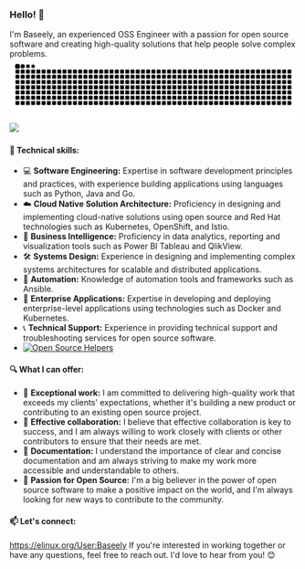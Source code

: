 ### Hello! 👋

I'm Baseely, an experienced OSS Engineer with a passion for open source software and creating high-quality solutions that help people solve complex problems. 
![snake_svg](https://github.com/baseely/baseely/blob/output/github-contribution-grid-snake.svg)
[![](https://visitcount.itsvg.in/api?id=baseely&icon=0&color=0)](https://visitcount.itsvg.in)

#### 🚀 Technical skills:
- 💻 **Software Engineering:** Expertise in software development principles and practices, with experience building applications using languages such as Python, Java and Go.
- ☁️ **Cloud Native Solution Architecture:** Proficiency in designing and implementing cloud-native solutions using open source and Red Hat technologies such as Kubernetes, OpenShift, and Istio.
- 💾 **Business Intelligence:** Proficiency in data analytics, reporting and visualization tools such as Power BI Tableau and QlikView.
- 🛠️ **Systems Design:** Experience in designing and implementing complex systems architectures for scalable and distributed applications.
- 🤖 **Automation:** Knowledge of automation tools and frameworks such as Ansible.
- 🏢 **Enterprise Applications:** Expertise in developing and deploying enterprise-level applications using technologies such as Docker and Kubernetes.
- 📞 **Technical Support:** Experience in providing technical support and troubleshooting services for open source software.
- [![Open Source Helpers](https://www.codetriage.com/python/cpython/badges/users.svg)](https://www.codetriage.com/python/cpython)

#### 🔍 What I can offer:

- 🔧 **Exceptional work:** I am committed to delivering high-quality work that exceeds my clients' expectations, whether it's building a new product or contributing to an existing open source project.
- 🤝 **Effective collaboration:** I believe that effective collaboration is key to success, and I am always willing to work closely with clients or other contributors to ensure that their needs are met.
- 📖 **Documentation:** I understand the importance of clear and concise documentation and am always striving to make my work more accessible and understandable to others.
- 🌟 **Passion for Open Source:** I'm a big believer in the power of open source software to make a positive impact on the world, and I'm always looking for new ways to contribute to the community.


#### 📫 Let's connect:
https://elinux.org/User:Baseely
If you're interested in working together or have any questions, feel free to reach out. I'd love to hear from you! 😊
